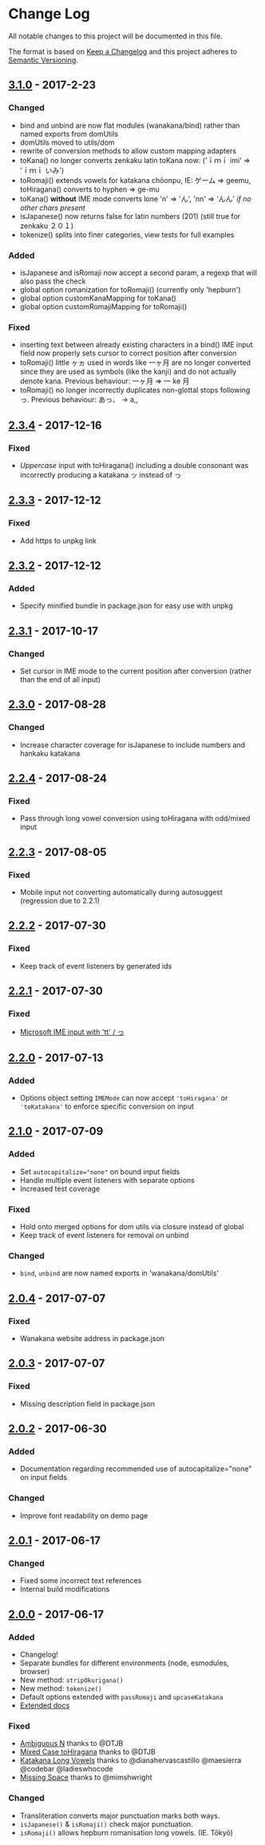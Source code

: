 # Change Log

All notable changes to this project will be documented in this file.

The format is based on [Keep a Changelog](http://keepachangelog.com/)
and this project adheres to [Semantic Versioning](http://semver.org/).

<!--
- TITLE
  - Add link at EOF to compare changes:
    - [2.2.3]: https://github.com/WaniKani/WanaKana/compare/2.2.2...2.2.3
  - List release date in YYYY-MM-DD format
- DETAILS
  - Added: for new features.
  - Changed: for changes in existing functionality.
  - Deprecated: for once-stable features removed in upcoming releases.
  - Removed: for deprecated features removed in this release.
  - Fixed: for any bug fixes.
  - Security: to invite users to upgrade in case of vulnerabilities.
-->

<!--
## [Unreleased]
### Add any unpublished changes here as they are made, for easy reference come release time.
-->

## [3.1.0] - 2017-2-23

### Changed

* bind and unbind are now flat modules (wanakana/bind) rather than named exports from domUtils
* domUtils moved to utils/dom
* rewrite of conversion methods to allow custom mapping adapters
* toKana() no longer converts zenkaku latin toKana now: ('ｉｍｉ imi' => 'ｉｍｉ いみ')
* toRomaji() extends vowels for katakana chōonpu, IE: ゲーム => geemu, toHiragana() converts to hyphen => ge-mu
* toKana() **without** IME mode converts lone 'n' => 'ん', 'nn' => 'んん' _if no other chars present_
* isJapanese() now returns false for latin numbers (201) (still true for zenkaku ２０１)
* tokenize() splits into finer categories, view tests for full examples

### Added

* isJapanese and isRomaji now accept a second param, a regexp that will also pass the check
* global option romanization for toRomaji() (currently only 'hepburn')
* global option customKanaMapping for toKana()
* global option customRomajiMapping for toRomaji()

### Fixed

* inserting text between already existing characters in a bind() IME input field now properly sets cursor to correct position after conversion
* toRomaji() little ヶヵ used in words like 一ヶ月 are no longer converted since they are used as symbols (like the kanji) and do not actually denote kana. Previous behaviour: 一ヶ月 => 一 ke 月
* toRomaji() no longer incorrectly duplicates non-glottal stops following っ. Previous behaviour: あっ、 -> a,,

## [2.3.4] - 2017-12-16

### Fixed

* _Uppercase_ input with toHiragana() including a double consonant was incorrectly producing a katakana ッ instead of っ

## [2.3.3] - 2017-12-12

### Fixed

* Add https to unpkg link

## [2.3.2] - 2017-12-12

### Added

* Specify minified bundle in package.json for easy use with unpkg

## [2.3.1] - 2017-10-17

### Changed

* Set cursor in IME mode to the current position after conversion (rather than the end of all input)

## [2.3.0] - 2017-08-28

### Changed

* Increase character coverage for isJapanese to include numbers and hankaku katakana

## [2.2.4] - 2017-08-24

### Fixed

* Pass through long vowel conversion using toHiragana with odd/mixed input

## [2.2.3] - 2017-08-05

### Fixed

* Mobile input not converting automatically during autosuggest (regression due to 2.2.1)

## [2.2.2] - 2017-07-30

### Fixed

* Keep track of event listeners by generated ids

## [2.2.1] - 2017-07-30

### Fixed

* [Microsoft IME input with 'tt' / っ](https://github.com/WaniKani/WanaKana/issues/48)

## [2.2.0] - 2017-07-13

### Added

* Options object setting `IMEMode` can now accept `'toHiragana'` or `'toKatakana'` to enforce specific conversion on input

## [2.1.0] - 2017-07-09

### Added

* Set `autocapitalize="none"` on bound input fields
* Handle multiple event listeners with separate options
* Increased test coverage

### Fixed

* Hold onto merged options for dom utils via closure instead of global
* Keep track of event listeners for removal on unbind

### Changed

* `bind`, `unbind` are now named exports in 'wanakana/domUtils'

## [2.0.4] - 2017-07-07

### Fixed

* Wanakana website address in package.json

## [2.0.3] - 2017-07-07

### Fixed

* Missing description field in package.json

## [2.0.2] - 2017-06-30

### Added

* Documentation regarding recommended use of autocapitalize="none" on input fields

### Changed

* Improve font readability on demo page

## [2.0.1] - 2017-06-17

### Changed

* Fixed some incorrect text references
* Internal build modifications

## [2.0.0] - 2017-06-17

### Added

* Changelog!
* Separate bundles for different environments (node, esmodules, browser)
* New method: `stripOkurigana()`
* New method: `tokenize()`
* Default options extended with `passRomaji` and `upcaseKatakana`
* [Extended docs](http://www.wanakana.com/docs)

### Fixed

* [Ambiguous N](https://github.com/WaniKani/WanaKana/issues/38) thanks to @DTJB
* [Mixed Case toHiragana](https://github.com/WaniKani/WanaKana/issues/39) thanks to @DTJB
* [Katakana Long Vowels](https://github.com/WaniKani/WanaKana/issues/40) thanks to @dianahervascastillo @maesierra @codebar @ladieswhocode
* [Missing Space](https://github.com/WaniKani/WanaKana/issues/50) thanks to @mimshwright

### Changed

* Transliteration converts major punctuation marks both ways.
* `isJapanese()` & `isRomaji()` check major punctuation.
* `isRomaji()` allows hepburn romanisation long vowels. (IE. Tōkyō)

[3.1.0]: https://github.com/WaniKani/WanaKana/compare/2.3.4...3.1.0
[2.3.4]: https://github.com/WaniKani/WanaKana/compare/2.3.3...2.3.4
[2.3.3]: https://github.com/WaniKani/WanaKana/compare/2.3.2...2.3.3
[2.3.2]: https://github.com/WaniKani/WanaKana/compare/2.3.1...2.3.2
[2.3.1]: https://github.com/WaniKani/WanaKana/compare/2.3.0...2.3.1
[2.3.0]: https://github.com/WaniKani/WanaKana/compare/2.2.4...2.3.0
[2.2.4]: https://github.com/WaniKani/WanaKana/compare/2.2.3...2.2.4
[2.2.3]: https://github.com/WaniKani/WanaKana/compare/2.2.2...2.2.3
[2.2.2]: https://github.com/WaniKani/WanaKana/compare/2.2.1...2.2.2
[2.2.1]: https://github.com/WaniKani/WanaKana/compare/2.2.0...2.2.1
[2.2.0]: https://github.com/WaniKani/WanaKana/compare/2.1.0...2.2.0
[2.1.0]: https://github.com/WaniKani/WanaKana/compare/2.0.4...2.1.0
[2.0.4]: https://github.com/WaniKani/WanaKana/compare/2.0.3...2.0.4
[2.0.3]: https://github.com/WaniKani/WanaKana/compare/2.0.2...2.0.3
[2.0.2]: https://github.com/WaniKani/WanaKana/compare/2.0.1...2.0.2
[2.0.1]: https://github.com/WaniKani/WanaKana/compare/2.0.0...2.0.1
[2.0.0]: https://github.com/WaniKani/WanaKana/compare/1.3.7...2.0.0
